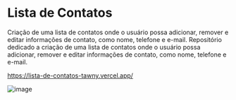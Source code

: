 # Lista de Contatos

Criação de  uma lista de contatos onde o usuário possa adicionar, remover e editar informações de contato, como nome, telefone e e-mail. Repositório dedicado a criação de  uma lista de contatos onde o usuário possa adicionar, remover e editar informações de contato, como nome, telefone e e-mail. 

https://lista-de-contatos-tawny.vercel.app/

![image](https://github.com/tamiressil/Lista-de-Contatos/assets/163886976/a65132df-9b67-4f39-a91c-8442e61f2f28)


